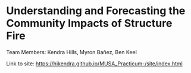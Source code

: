 # Understanding and Forecasting the Community Impacts of Structure Fire

Team Members: Kendra Hills, Myron Bañez, Ben Keel

Link to site: https://hikendra.github.io/MUSA_Practicum-/site/index.html
